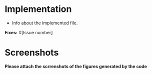 # Implementation
  - Info about the implemented file.

**Fixes:** #[Issue number]

  
# Screenshots

 **Please attach the scrrenshots of the figures generated by the code** 

